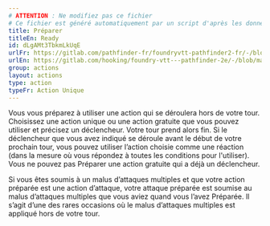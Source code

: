```yaml
---
# ATTENTION : Ne modifiez pas ce fichier
# Ce fichier est généré automatiquement par un script d'après les données du module Foundry VTT officiel et de sa traduction
title: Préparer
titleEn: Ready
id: dLgAMt3TbkmLkUqE
urlFr: https://gitlab.com/pathfinder-fr/foundryvtt-pathfinder2-fr/-/blob/master/data/actions/dLgAMt3TbkmLkUqE.htm
urlEn: https://gitlab.com/hooking/foundry-vtt---pathfinder-2e/-/blob/master/packs/data/actions.db/ready.json
group: actions
layout: actions
type: action
typeFr: Action Unique
---
```

Vous vous préparez à utiliser une action qui se déroulera hors de votre tour. Choisissez une action unique ou une action gratuite que vous pouvez utiliser et précisez un déclencheur. Votre tour prend alors fin. Si le déclencheur que vous avez indiqué se déroule avant le début de votre prochain tour, vous pouvez utiliser l’action choisie comme une réaction (dans la mesure où vous répondez à toutes les conditions pour l'utiliser). Vous ne pouvez pas Préparer une action gratuite qui a déjà un déclencheur.

Si vous êtes soumis à un malus d’attaques multiples et que votre action préparée est une action d’attaque, votre attaque préparée est soumise au malus d’attaques multiples que vous aviez quand vous l’avez Préparée. Il s’agit d’une des rares occasions où le malus d’attaques multiples est appliqué hors de votre tour.
